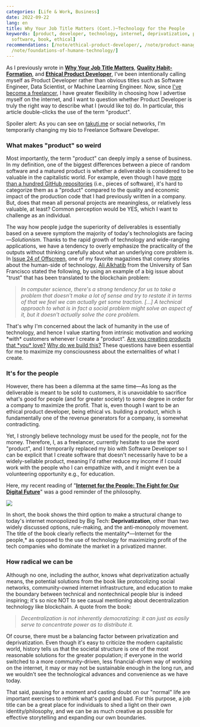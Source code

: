 ```yaml
---
categories: [Life & Work, Business]
date: 2022-09-22
lang: en
title: Why Your Job Title Matters (Cont.)─Technology for the People
keywords: [product, developer, technology, internet, deprivatization, people, title,
  software, book, ethical]
recommendations: [/note/ethical-product-developer/, /note/product-management-and-bullshit-job/,
  /note/foundations-of-humane-technology/]
---
```


As I previously wrote in **[Why Your Job Title Matters](/note/why-job-title-matters/)**, **[Quality Habit-Formation](/note/atomic-habits/)**, and **[Ethical Product Developer](/note/ethical-product-developer/)**, I've been intentionally calling myself as Product Developer rather than obvious titles such as Software Engineer, Data Scientist, or Machine Learning Engineer. Now, since [I've become a freelancer](/note/coursera-machine-learning-on-gcp/), I have greater flexibility in choosing how I advertise myself on the internet, and I want to question whether Product Developer is truly the right way to describe what I (would like to) do. In particular, this article double-clicks the use of the term "product".

Spoiler alert: As you can see on [takuti.me](https://takuti.me) or social networks, I'm temporarily changing my bio to Freelance Software Developer.

### What makes "product" so weird

Most importantly, the term "product" can deeply imply a sense of business. In my definition, one of the biggest differences between a piece of random software and a matured product is whether a deliverable is considered to be valuable in the capitalistic world. For example, even though I have [more than a hundred GitHub repositories](https://github.com/takuti?tab=repositories) (i.e., pieces of software), it's hard to categorize them as a "product" compared to the quality and economic impact of the production code that I had previously written in a company. But, does that mean all personal projects are meaningless, or relatively less valuable, at least? Common perception would be YES, which I want to challenge as an individual.

The way how people judge the superiority of deliverables is essentially based on a severe symptom the majority of today's technologists are facing—*Solutionism*. Thanks to the rapid growth of technology and wide-ranging applications, we have a tendency to overly emphasize the practicality of the outputs without thinking carefully about what an underlying core problem is. In [Issue 24 of Offscreen](https://www.offscreenmag.com/issues/24), one of my favorite magazines that convey stories about the human-side of technology, [Ali Alkhatib](https://ali-alkhatib.com/) from the University of San Francisco stated the following, by using an example of a big issue about "trust" that has been translated to the blockchain problem:

> *In computer science, there's a strong tendency for us to take a problem that doesn't make a lot of sense and try to restate it in terms of that we feel we can actually get some traction. […] A technical approach to what is in fact a social problem might solve an aspect of it, but it doesn't actually solve the core problem.*

That's why I'm concerned about the lack of humanity in the use of technology, and hence I value starting from intrinsic motivation and working \*with\* customers whenever I create a "product". [Are you creating products that \*you\* love?](/note/product-management-and-bullshit-job/) [Why do we build this?](/note/foundations-of-humane-technology/) These questions have been essential for me to maximize my consciousness about the externalities of what I create.

### It's for the people

However, there has been a dilemma at the same time&mdash;As long as the deliverable is meant to be sold to customers, it is unavoidable to sacrifice what's good for people (and for greater society) to some degree in order for a company to maximize the profit. That is, even though I want to be an ethical product developer, being ethical vs. building a product, which is fundamentally one of the revenue generators for a company, is somewhat contradicting.

Yet, I strongly believe technology must be used for the people, not for the money. Therefore, I, as a freelancer, currently hesitate to use the word "product", and I temporarily replaced my bio with Software Developer so I can be explicit that I create software that doesn't necessarily have to be a widely-sellable product, meaning I'd rather reduce my income if I could work with the people who I can empathize with, and it might even be a volunteering opportunity e.g., for education. 

Here, my recent reading of "**[Internet for the People: The Fight for Our Digital Future](https://amzn.to/3UqUB5G)**" was a good reminder of the philosophy.

<a href="https://www.amazon.ca/Internet-People-Ben-Tarnoff/dp/1839762020?&linkCode=li1&tag=takuti-20&linkId=84e806957f7537c32e08421c49ffa9ce&language=en_CA&ref_=as_li_ss_il" target="_blank"><img border="0" src="//ws-na.amazon-adsystem.com/widgets/q?_encoding=UTF8&ASIN=1839762020&Format=_SL110_&ID=AsinImage&MarketPlace=CA&ServiceVersion=20070822&WS=1&tag=takuti-20&language=en_CA" ></a><img src="https://ir-ca.amazon-adsystem.com/e/ir?t=takuti-20&language=en_CA&l=li1&o=15&a=1839762020" width="1" height="1" border="0" alt="" style="border:none !important; margin:0px !important;" />

In short, the book shows the third option to make a structural change to today's internet monopolized by Big Tech: **Deprivatization**, other than two widely discussed options, rule-making, and the anti-monopoly movement. The title of the book clearly reflects the mentality*&mdash;Internet for the people,* as opposed to the use of technology for maximizing profit of the tech companies who dominate the market in a privatized manner.

### How radical we can be

Although no one, including the author, knows what deprivatization actually means, the potential solutions from the book like protocolizing social networks, community-owned internet infrastructure, and education to make the boundary between technical and nontechnical people blur is indeed inspiring; it's so nice NOT to see casual mentioning about decentralization technology like blockchain. A quote from the book:

> *Decentralization is not inherently democratizing: it can just as easily serve to concentrate power as to distribute it.*

Of course, there must be a balancing factor between privatization and deprivatization. Even though it's easy to criticize the modern capitalistic world, history tells us that the societal structure is one of the most reasonable solutions for the greater population; if everyone in the world switched to a more community-driven, less financial-driven way of working on the internet, it may or may not be sustainable enough in the long run, and we wouldn't see the technological advances and convenience as we have today.

That said, pausing for a moment and casting doubt on our "normal" life are important exercises to rethink what's good and bad. For this purpose, a job title can be a great place for individuals to shed a light on their own identity/philosophy, and we can be as much creative as possible for effective storytelling and expanding our own boundaries.
